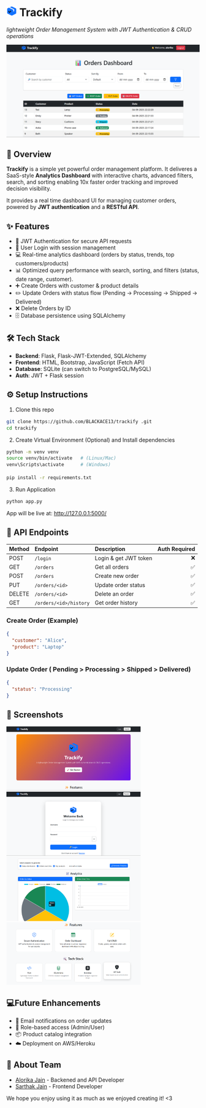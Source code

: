 # <img src="static\images\logo.png" alt="Logo" width="27"> Trackify
_lightweight Order Management System with JWT Authentication & CRUD operations_

<img src="static\images\order_dashboard.png" alt="dashboard" width="">

## 📖 Overview 
**Trackify** is a simple yet powerful order management platform.
It deliveres a SaaS-style **Analytics Dashboard** with interactive charts, advanced filters, search, and sorting enabling 10x faster order tracking and improved decision visibility. 

It provides a real time dashboard UI for managing customer orders, powered by **JWT authentication** and a **RESTful API**.

## ✨ Features
- 🔐 JWT Authentication for secure API requests
- 👤 User Login with session management
- 💻 Real-time analytics dashboard (orders by status, trends, top customers/products)
- 📊 Optimized query performance  with search, sorting, and filters (status, date range, customer).
- ➕ Create Orders with customer & product details
- ✏️ Update Orders with status flow (Pending → Processing → Shipped → Delivered)
- ❌ Delete Orders by ID
- 🗄️ Database persistence using SQLAlchemy

## 🛠 Tech Stack

- **Backend**: Flask, Flask-JWT-Extended, SQLAlchemy
- **Frontend**: HTML, Bootstrap, JavaScript (Fetch API)
- **Database**: SQLite (can switch to PostgreSQL/MySQL)
- **Auth**: JWT + Flask session

## ⚙️ Setup Instructions

1) Clone this repo 
```bash 
git clone https://github.com/BLACKACE13/trackify .git
cd trackify
```
2) Create Virtual Environment (Optional) and Install dependencies
```bash
python -m venv venv
source venv/bin/activate   # (Linux/Mac)
venv\Scripts\activate      # (Windows)

pip install -r requirements.txt
```
3) Run Application
```bash
python app.py
```
App will be live at: http://127.0.0.1:5000/

## 📡 API Endpoints
| Method| Endpoint | Description | Auth Required |
| :--- | :--- | :--- | ---: |
| POST | `/login` | Login & get JWT token | ❌ |
| GET | `/orders` | Get all orders |✅|
| POST | `/orders`| Create new order |✅|
| PUT | `/orders/<id>` | Update order status |✅|
| DELETE | `/orders/<id>` | Delete an order |✅|
| GET | `/orders/<id>/history` | Get order history |✅|

###  Create Order (Example)
```json
{
  "customer": "Alice", 
  "product": "Laptop"
}
```

###  Update Order ( Pending > Processing > Shipped > Delivered)
```json
{
  "status": "Processing" 
}
```
## 📸 Screenshots
<img src="static\images\home.png" alt="Home" width="350"> <img src="static\images\login.png" alt="Login" width="350"> 
<img src="static\images\analytics.png" alt="Analytics" width="350"> 
<img src="static\images\features.png" alt="About" width="350">

## 💻Future Enhancements
- 📧 Email notifications on order updates
- 👥 Role-based access (Admin/User)
- 📦 Product catalog integration
- ☁️ Deployment on AWS/Heroku

## 👯 About Team
- [Alorika Jain](https://github.com/BLACKACE13) - Backened and API Developer
- [Sarthak Jain](https://github.com/1905Sarthak) - Frontend Developer

We hope you enjoy using it as much as we enjoyed creating it! <3